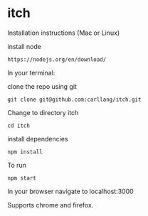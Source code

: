 # itch

Installation instructions (Mac or Linux)

install node
```
https://nodejs.org/en/download/
```

In your terminal:

clone the repo using git
```
git clone git@github.com:carllang/itch.git
```
Change to directory itch
```
cd itch
```
install dependencies
```
npm install
```

To run
```
npm start
```

In your browser navigate to localhost:3000

Supports chrome and firefox.
